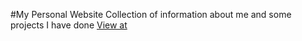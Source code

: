 #My Personal Website
Collection of information about me and some projects I have done
[View at](http://agundy.github.io/)

